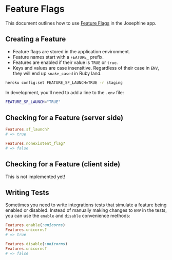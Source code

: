# Feature Flags

This document outlines how to use [Feature Flags](http://martinfowler.com/bliki/FeatureToggle.html) in the Josephine app.

## Creating a Feature

- Feature flags are stored in the application environment.
- Feature names start with a `FEATURE_` prefix.
- Features are enabled if their value is `TRUE` or `true`.
- Keys and values are case insensitive. Regardless of their case in `ENV`, they will end up `snake_cased` in Ruby land.

```sh
heroku config:set FEATURE_SF_LAUNCH=TRUE -r staging
```

In development, you'll need to add a line to the `.env` file:

```sh
FEATURE_SF_LAUNCH="TRUE"
```

## Checking for a Feature (server side)


```ruby
Features.sf_launch?
# => true

Features.nonexistent_flag?
# => false
```

## Checking for a Feature (client side)

This is not implemented yet!

## Writing Tests

Sometimes you need to write integrations tests that simulate a feature being enabled or disabled. Instead of manually making changes to `ENV` in the tests, you can use the `enable` and `disable` convenience methods:

```ruby
Features.enable(:unicorns)
Features.unicorns?
# => true

Features.disable(:unicorns)
Features.unicorns?
# => false
```
